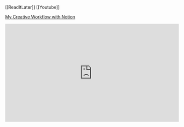 [[ReadItLater]] [[Youtube]]

[My Creative Workflow with Notion](https://www.youtube.com/watch?v=uJgv0XQOehs)

<iframe width="560" height="315" src="https://www.youtube.com/embed/uJgv0XQOehs" title="YouTube video player" frameborder="0" allow="accelerometer; autoplay; clipboard-write; encrypted-media; gyroscope; picture-in-picture" allowfullscreen></iframe>
